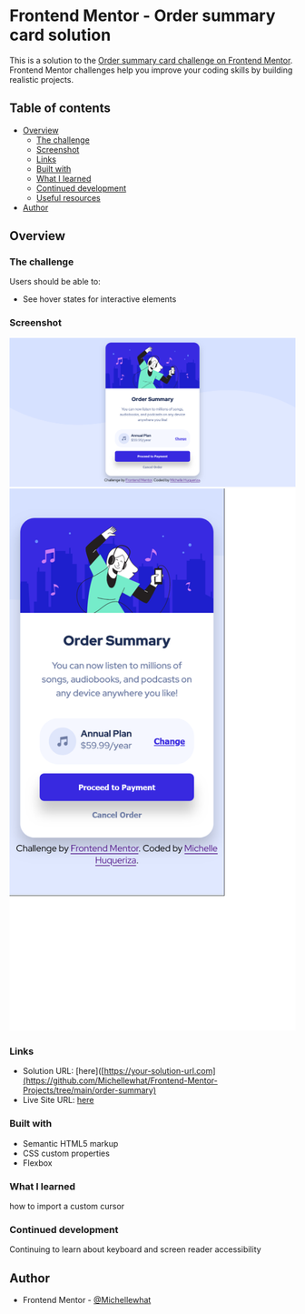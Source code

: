 # Frontend Mentor - Order summary card solution

This is a solution to the [Order summary card challenge on Frontend Mentor](https://www.frontendmentor.io/challenges/order-summary-component-QlPmajDUj). Frontend Mentor challenges help you improve your coding skills by building realistic projects. 

## Table of contents

- [Overview](#overview)
  - [The challenge](#the-challenge)
  - [Screenshot](#screenshot)
  - [Links](#links)
  - [Built with](#built-with)
  - [What I learned](#what-i-learned)
  - [Continued development](#continued-development)
  - [Useful resources](#useful-resources)
- [Author](#author)

## Overview

### The challenge

Users should be able to:

- See hover states for interactive elements

### Screenshot

![laptop view](./assets/design-screenshots/laptop-design-screenshot.png)
![mobile view](./assets/design-screenshots/mobile-design-screenshot.png)

### Links

- Solution URL: [here]([https://your-solution-url.com](https://github.com/Michellewhat/Frontend-Mentor-Projects/tree/main/order-summary)
- Live Site URL: [here](https://Michellewhat.github.io/order-summary)

### Built with

- Semantic HTML5 markup
- CSS custom properties
- Flexbox

### What I learned

how to import a custom cursor

### Continued development

Continuing to learn about keyboard and screen reader accessibility

## Author

- Frontend Mentor - [@Michellewhat](https://www.frontendmentor.io/profile/Michellewhat)

